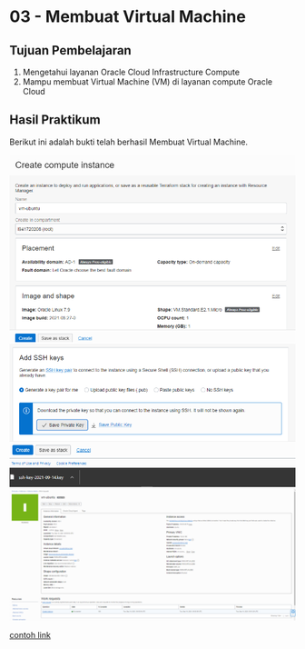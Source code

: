 # 03 - Membuat Virtual Machine

## Tujuan Pembelajaran

1. Mengetahui layanan Oracle Cloud Infrastructure Compute
2. Mampu membuat Virtual Machine (VM) di layanan compute Oracle Cloud

## Hasil Praktikum

Berikut ini adalah bukti telah berhasil Membuat Virtual Machine.

![Screenshot](img/1.PNG)
![Screenshot](img/2.PNG)
![Screenshot](img/3.PNG)

[contoh link](../../src/01_pengantar/hello.js)
